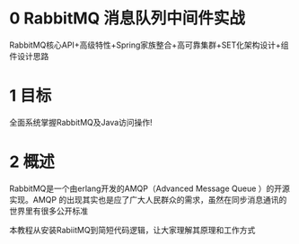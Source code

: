 # 0 RabbitMQ 消息队列中间件实战
RabbitMQ核心API+高级特性+Spring家族整合+高可靠集群+SET化架构设计+组件设计思路

# 1 目标
全面系统掌握RabbitMQ及Java访问操作!

# 2 概述
RabbitMQ是一个由erlang开发的AMQP（Advanced Message Queue ）的开源实现。AMQP 的出现其实也是应了广大人民群众的需求，虽然在同步消息通讯的世界里有很多公开标准

本教程从安装RabiitMQ到简短代码逻辑，让大家理解其原理和工作方式